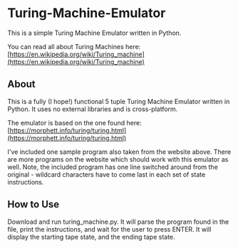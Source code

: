 # Turing-Machine-Emulator
This is a simple Turing Machine Emulator written in Python.

You can read all about Turing Machines here: [https://en.wikipedia.org/wiki/Turing_machine](https://en.wikipedia.org/wiki/Turing_machine)

## About
This is a fully (I hope!) functional 5 tuple Turing Machine Emulator written in Python. It uses no external libraries and is cross-platform.

The emulator is based on the one found here: [https://morphett.info/turing/turing.html](https://morphett.info/turing/turing.html)

I've included one sample program also taken from the website above. There are more programs on the website which should work with this emulator as well. Note, the included program has one line switched around from the original - wildcard characters have to come last in each set of state instructions.

## How to Use
Download and run turing_machine.py. It will parse the program found in the file, print the instructions, and wait for the user to press ENTER. It will display the starting tape state, and the ending tape state.

